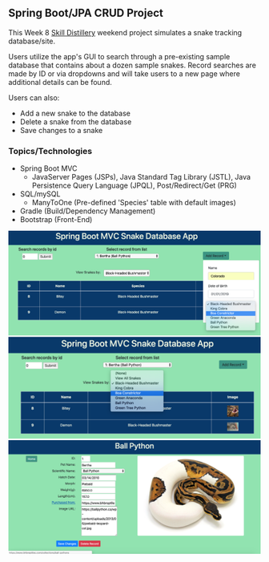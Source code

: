 ## Spring Boot/JPA CRUD Project
This Week 8 [Skill Distillery](http://skilldistillery.com) weekend project simulates a snake tracking database/site.

Users utilize the app's GUI to search through a pre-existing sample database that contains about a dozen sample snakes.  Record searches are made by ID or via dropdowns and will take users to a new page where additional details can be found.

Users can also:
- Add a new snake to the database
- Delete a snake from the database
- Save changes to a snake

### Topics/Technologies
- Spring Boot MVC
  - JavaServer Pages (JSPs), Java Standard Tag Library (JSTL), Java Persistence Query Language (JPQL), Post/Redirect/Get (PRG)
- SQL/mySQL
  - ManyToOne (Pre-defined 'Species' table with default images)
- Gradle (Build/Dependency Management)
- Bootstrap (Front-End)

![Add Record Dropdown](BootMVCSnakes/src/main/webapp/images/index-addRecordDropdown.png)
![Filter Dropdown](BootMVCSnakes/src/main/webapp/images/index-filterDropdown.png)
![Snake Details](BootMVCSnakes/src/main/webapp/images/snakeDetails.png)
